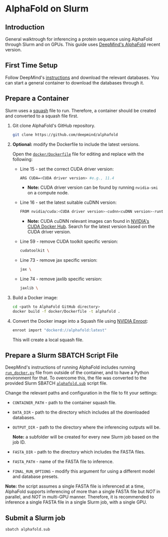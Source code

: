 # AlphaFold on Slurm

## Introduction

General walktrough for inferencing a protein sequence using AlphaFold through Slurm and on GPUs. This guide uses [DeepMind's AlphaFold](https://github.com/deepmind/alphafold) recent version.

## First Time Setup

Follow DeepMind's [instructions](https://github.com/deepmind/alphafold#first-time-setup) and download the relevant databases. You can start a general container to download the databases through it.

## Prepare a Container

Slurm uses a [squash](https://en.wikipedia.org/wiki/SquashFS) file to run. Therefore, a container should be created and converted to a squash file first.

1. Git clone AlphaFold's GitHub repository.

    ```bash
    git clone https://github.com/deepmind/alphafold
    ```

2. __Optional:__ modify the Dockerfile to include the latest versions.

    Open the [`docker/Dockerfile`](https://github.com/deepmind/alphafold/blob/main/docker/Dockerfile) file for editing and replace with the following:

    - Line 15 - set the correct CUDA driver version:

        ```bash
        ARG CUDA=<CUDA driver version> #e.g., 11.4
        ```

        - __Note:__ CUDA driver version can be found by running `nvidia-smi` on a compute node.
    - Line 16 - set the latest suitable cuDNN version:

        ```bash
        FROM nvidia/cuda:<CUDA driver version>-cudnn<cuDNN version>-runtime-ubuntu<Ubuntu version> #e.g., nvidia/cuda:11.4.3-cudnn8-runtime-ubuntu20.04
        ```

        - __Note:__ CUDA cuDNN relevant images can found in [NVIDIA's CUDA Docker Hub](https://hub.docker.com/r/nvidia/cuda/tags?page=1&name=cudnn). Search for the latest version based on the CUDA driver version.
    - Line 59 - remove CUDA toolkit specific version:

        ```bash
        cudatoolkit \
        ```

    - Line 73 - remove jax specific version:

        ```bash
        jax \
        ```

    - Line 74 - remove jaxlib specific version:

        ```bash
        jaxlib \
        ```

3. Build a Docker image:

    ```bash
    cd <path to AlphaFold GitHub directory>
    docker build -f docker/Dockerfile -t alphafold .
    ```

4. Convert the Docker image into a Squash file using [NVIDIA Enroot](https://github.com/NVIDIA/enroot):

    ```bash
    enroot import "dockerd://alphafold:latest"
    ```

    This will create a local squash file.

## Prepare a Slurm SBATCH Script File

DeepMind's instructions of running AlphaFold includes running [`run_docker.py`](https://github.com/deepmind/alphafold/blob/main/docker/run_docker.py) file from outside of the container, and to have a Python environment for that. To overcome this, the file was converted to the provided Slurm SBATCH [`alphafold.sub`](alphafold.sub) script file.

Change the relevant paths and configuration in the file to fit your settings:

- `CONTAINER_PATH` - path to the container squash file.
- `DATA_DIR` - path to the directory which includes all the downloaded databases.
- `OUTPUT_DIR` - path to the directory where the inferencing outputs will be.

    __Note:__ a subfolder will be created for every new Slurm job based on the job ID.

- `FASTA_DIR` - path to the directory which includes the FASTA files.
- `FASTA_PATH` - name of the FASTA file to inference.
- `FINAL_RUN_OPTIONS` - modify this argument for using a different model and database presets.

__Note:__ the script assumes a single FASTA file is inferenced at a time, AlphaFold supports inferencing of more than a single FASTA file but _NOT_ in parallel, and _NOT_ in multi-GPU manner. Therefore, it is recommended to inference a single FASTA file in a single Slurm job, with a single GPU.

## Submit a Slurm job

```bash
sbatch alphafold.sub
```
